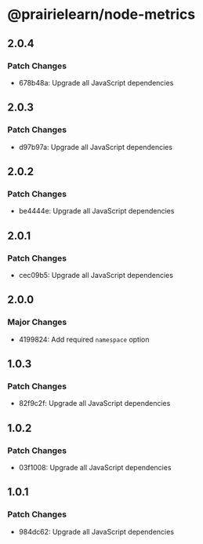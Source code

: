 # @prairielearn/node-metrics

## 2.0.4

### Patch Changes

- 678b48a: Upgrade all JavaScript dependencies

## 2.0.3

### Patch Changes

- d97b97a: Upgrade all JavaScript dependencies

## 2.0.2

### Patch Changes

- be4444e: Upgrade all JavaScript dependencies

## 2.0.1

### Patch Changes

- cec09b5: Upgrade all JavaScript dependencies

## 2.0.0

### Major Changes

- 4199824: Add required `namespace` option

## 1.0.3

### Patch Changes

- 82f9c2f: Upgrade all JavaScript dependencies

## 1.0.2

### Patch Changes

- 03f1008: Upgrade all JavaScript dependencies

## 1.0.1

### Patch Changes

- 984dc62: Upgrade all JavaScript dependencies
